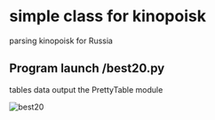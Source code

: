 # simple class for kinopoisk
parsing kinopoisk for Russia

## Program launch /best20.py
tables data output the PrettyTable module 

![best20](https://github.com/glasscat82/kino/blob/master/img/001.png "best20")
